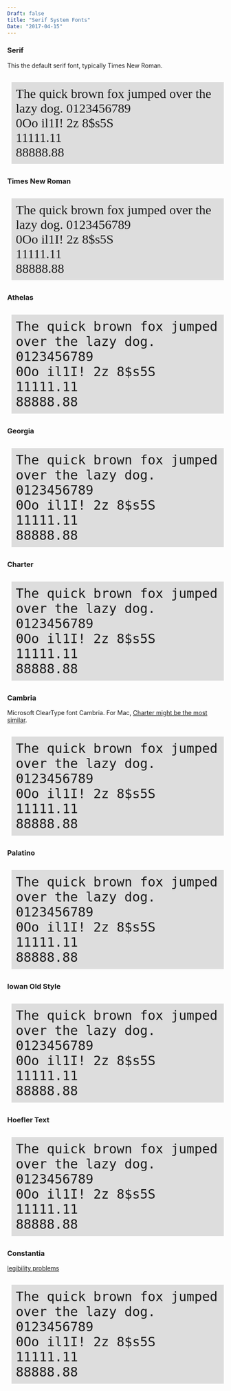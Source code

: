 ```yaml
---
Draft: false
title: "Serif System Fonts"
Date: "2017-04-15"
---
```


<style>
.sample {
  background-color: #dddddd;
  font-size: 30px;
  margin-left:10px;
  padding: 10px;
</style>

### Serif

This the default serif font, typically Times New Roman.

<p class="sample" style="font-family: serif;">
The quick brown fox jumped over the lazy dog. 0123456789<br>
0Oo il1I! 2z 8$s5S<br>
11111.11<br>
88888.88
</p>

### Times New Roman

<p class="sample" style="font-family: times new roman, monospace">
The quick brown fox jumped over the lazy dog. 0123456789<br>
0Oo il1I! 2z 8$s5S<br>
11111.11<br>
88888.88
</p>

### Athelas

<p class="sample" style="font-family: athelas, monospace">
The quick brown fox jumped over the lazy dog. 0123456789<br>
0Oo il1I! 2z 8$s5S<br>
11111.11<br>
88888.88
</p>

### Georgia

<p class="sample" style="font-family: Georgia, monospace">
The quick brown fox jumped over the lazy dog. 0123456789<br>
0Oo il1I! 2z 8$s5S<br>
11111.11<br>
88888.88
</p>

### Charter

<p class="sample" style="font-family: Charter, monospace">
The quick brown fox jumped over the lazy dog. 0123456789<br>
0Oo il1I! 2z 8$s5S<br>
11111.11<br>
88888.88
</p>

### Cambria

Microsoft ClearType font Cambria.  For Mac, [Charter might be the most similar](http://practicaltypography.com/cambria-alternatives.html).
<p class="sample" style="font-family: Cambria, monospace">
The quick brown fox jumped over the lazy dog. 0123456789<br>
0Oo il1I! 2z 8$s5S<br>
11111.11<br>
88888.88
</p>

### Palatino

<p class="sample" style="font-family: Palatino, monospace">
The quick brown fox jumped over the lazy dog. 0123456789<br>
0Oo il1I! 2z 8$s5S<br>
11111.11<br>
88888.88
</p>

### Iowan Old Style

<p class="sample" style="font-family: Iowan Old Style, monospace">
The quick brown fox jumped over the lazy dog. 0123456789<br>
0Oo il1I! 2z 8$s5S<br>
11111.11<br>
88888.88
</p>

### Hoefler Text

<p class="sample" style="font-family: Hoefler Text, monospace">
The quick brown fox jumped over the lazy dog. 0123456789<br>
0Oo il1I! 2z 8$s5S<br>
11111.11<br>
88888.88
</p>

### Constantia

[legibility problems](http://usabilitynews.org/examining-the-legibility-of-two-new-cleartype-fonts/)

<p class="sample" style="font-family: Constantia, monospace">
The quick brown fox jumped over the lazy dog. 0123456789<br>
0Oo il1I! 2z 8$s5S<br>
11111.11<br>
88888.88
</p>
